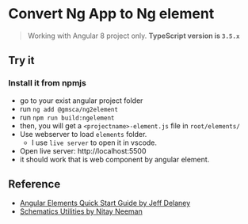 # Convert Ng App to Ng element

> Working with Angular 8 project only. **TypeScript version is `3.5.x`**

## Try it

### Install it from npmjs

- go to your exist angular project folder
- run `ng add @gmsca/ng2element`
- run `npm run build:ngelement`
- then, you will get a `<projectname>-element.js` file in `root/elements/`
- Use webserver to load `elements` folder.
  - I use `live server` to open it in vscode.
- Open live server: http://localhost:5500
- it should work that is web component by angular element.

## Reference

- [Angular Elements Quick Start Guide by Jeff Delaney](https://angularfirebase.com/lessons/angular-elements-quick-start-guide/)
- [Schematics Utilities by Nitay Neeman](https://github.com/nitayneeman/schematics-utilities)
